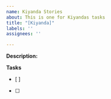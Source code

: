 ```yaml
---
name: Kiyanda Stories
about: This is one for Kiyandas tasks
title: "[Kiyanda]"
labels: ''
assignees: ''

---
```


**Description:**

**Tasks**
- [ ]
- [ ]

